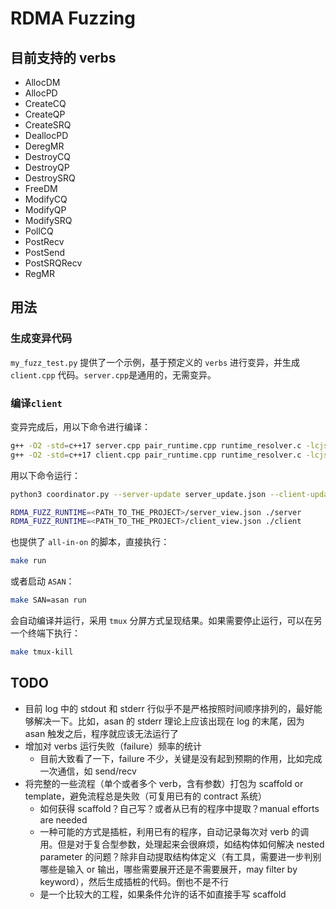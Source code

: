 # RDMA Fuzzing

## 目前支持的 verbs

- AllocDM
- AllocPD
- CreateCQ
- CreateQP
- CreateSRQ
- DeallocPD
- DeregMR
- DestroyCQ
- DestroyQP
- DestroySRQ
- FreeDM
- ModifyCQ
- ModifyQP
- ModifySRQ
- PollCQ
- PostRecv
- PostSend
- PostSRQRecv
- RegMR

## 用法

### 生成变异代码
`my_fuzz_test.py` 提供了一个示例，基于预定义的 `verbs` 进行变异，并生成 `client.cpp` 代码。`server.cpp`是通用的，无需变异。

### 编译`client`
变异完成后，用以下命令进行编译：

```bash
g++ -O2 -std=c++17 server.cpp pair_runtime.cpp runtime_resolver.c -lcjson -libverbs -o server
g++ -O2 -std=c++17 client.cpp pair_runtime.cpp runtime_resolver.c -lcjson -libverbs -o client
```

用以下命令运行：

```bash
python3 coordinator.py --server-update server_update.json --client-update client_update.json --server-view server_view.json --client-view client_view.json

RDMA_FUZZ_RUNTIME=<PATH_TO_THE_PROJECT>/server_view.json ./server
RDMA_FUZZ_RUNTIME=<PATH_TO_THE_PROJECT>/client_view.json ./client
```

也提供了 `all-in-on` 的脚本，直接执行：
```bash
make run
```
或者启动 `ASAN`：
```bash
make SAN=asan run
```
会自动编译并运行，采用 `tmux` 分屏方式呈现结果。如果需要停止运行，可以在另一个终端下执行：
```bash
make tmux-kill
```

## TODO

- 目前 log 中的 stdout 和 stderr 行似乎不是严格按照时间顺序排列的，最好能够解决一下。比如，asan 的 stderr 理论上应该出现在 log 的末尾，因为 asan 触发之后，程序就应该无法运行了
- 增加对 verbs 运行失败（failure）频率的统计
  - 目前大致看了一下，failure 不少，关键是没有起到预期的作用，比如完成一次通信，如 send/recv
- 将完整的一些流程（单个或者多个 verb，含有参数）打包为 scaffold or template，避免流程总是失败（可复用已有的 contract 系统）
  - 如何获得 scaffold？自己写？或者从已有的程序中提取？manual efforts are needed
  - 一种可能的方式是插桩，利用已有的程序，自动记录每次对 verb 的调用。但是对于复合型参数，处理起来会很麻烦，如结构体如何解决 nested parameter 的问题？除非自动提取结构体定义（有工具，需要进一步判别哪些是输入 or 输出，哪些需要展开还是不需要展开，may filter by keyword），然后生成插桩的代码。倒也不是不行
  - 是一个比较大的工程，如果条件允许的话不如直接手写 scaffold